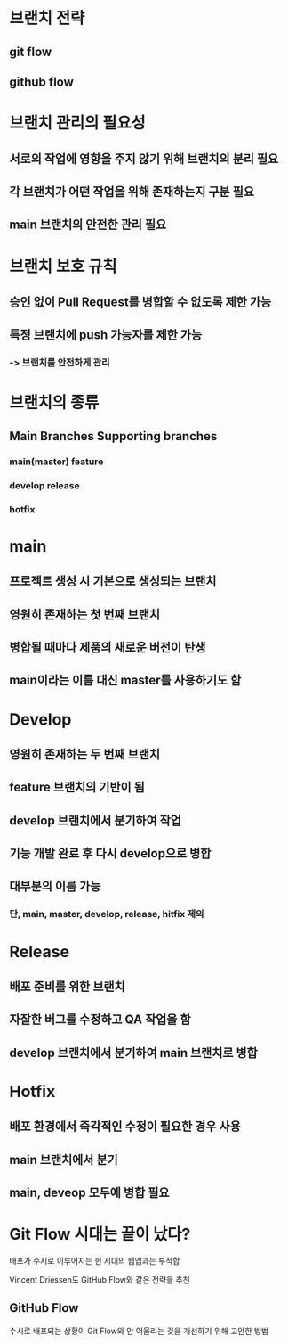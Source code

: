 
# 브랜치 전략
## git flow
## github flow




# 브랜치 관리의 필요성

## 서로의 작업에 영향을 주지 않기 위해 브랜치의 분리 필요
## 각 브랜치가 어떤 작업을 위해 존재하는지 구분 필요
## main 브랜치의 안전한 관리 필요

# 브랜치 보호 규칙

## 승인 없이 Pull Request를 병합할 수 없도록 제한 가능
## 특정 브랜치에 push 가능자를 제한 가능
### -> 브랜치를 안전하게 관리




# 브랜치의 종류
## Main Branches                   Supporting branches
### main(master)                    feature
### develop                         release
###                                 hotfix



# main


## 프로젝트 생성 시 기본으로 생성되는 브랜치
## 영원히 존재하는 첫 번째 브랜치
## 병합될 때마다 제품의 새로운 버전이 탄생
## main이라는 이름 대신 master를 사용하기도 함




# Develop

## 영원히 존재하는 두 번째 브랜치
## feature 브랜치의 기반이 됨


## develop 브랜치에서 분기하여 작업
## 기능 개발 완료 후 다시 develop으로 병합
## 대부분의 이름 가능
###     단, main, master, develop, release, hitfix 제외



# Release 

## 배포 준비를 위한 브랜치
## 자잘한 버그를 수정하고 QA 작업을 함
## develop 브랜치에서 분기하여 main 브랜치로 병합


# Hotfix

## 배포 환경에서 즉각적인 수정이 필요한 경우 사용
## main 브랜치에서 분기
## main, deveop 모두에 병합 필요






# Git Flow 시대는 끝이 났다? 

배포가 수시로 이루어지는 현 시대의 웹앱과는 부적합

Vincent Driessen도  GitHub Flow와 같은 전략을 추천

## GitHub Flow

수시로 배포되는 상황이 Git Flow와 안 어울리는 것을 개선하기 위해 고안한 방법 



